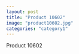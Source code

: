 ```yaml
---
layout: post
title: "Product 10602"
image: "product10602.jpg"
categories: "category1"
---
```

Product 10602
